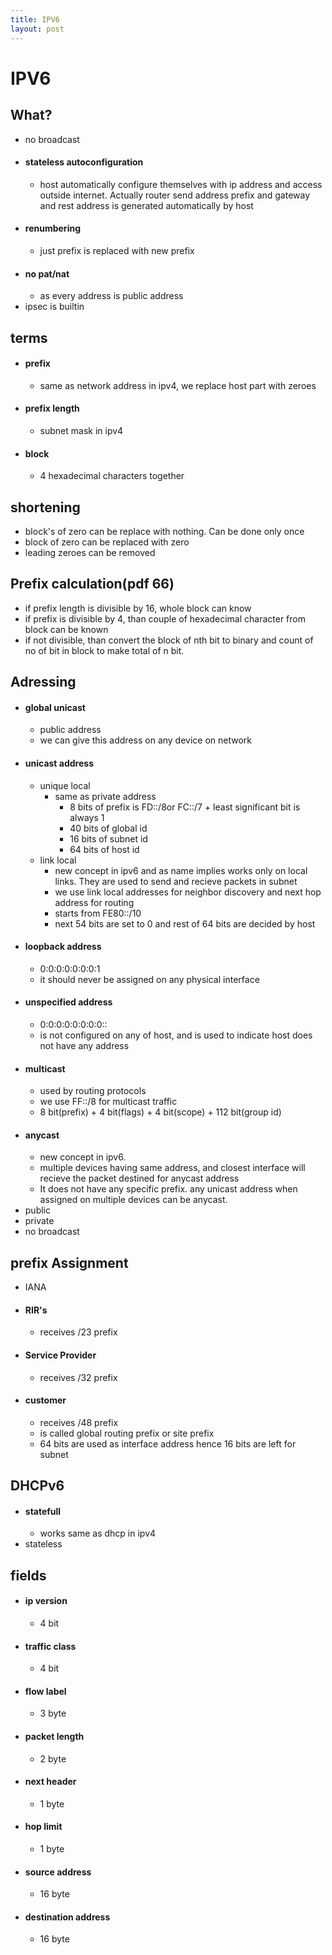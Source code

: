 ```yaml
---
title: IPV6
layout: post
---
```

    
# IPV6

## What? 
* no broadcast 
* #### stateless autoconfiguration 
	* host automatically configure themselves with ip address and access outside internet. Actually router send address prefix and gateway and rest address is generated automatically by host 
* #### renumbering 
	* just prefix is replaced with new prefix 
* #### no pat/nat 
	* as every address is public address 
* ipsec is builtin 

## terms 
* #### prefix 
	* same as network address in ipv4, we replace host part with zeroes 
* #### prefix length 
	* subnet mask in ipv4 
* #### block 
	* 4 hexadecimal characters together 

## shortening 
* block's of zero can be replace with nothing. Can be done only once 
* block of zero can be replaced with zero 
* leading zeroes can be removed 

## Prefix calculation(pdf 66) 
* if prefix length is divisible by 16, whole block can know 
* if prefix is divisible by 4, than couple of hexadecimal character from block can be known 
* if not divisible, than convert the block of nth bit to binary and count of no of bit in block to make total of n bit. 

## Adressing 
* #### global unicast 
	* public address 
	* we can give this address on any device on network 
* #### unicast address 
	* unique local 
		* same as private address 
			* 8 bits of prefix is FD::/8or FC::/7 + least significant bit is always 1 
			* 40 bits of global id 
			* 16 bits of subnet id 
			* 64 bits of host id 
	* link local 
		* new concept in ipv6 and as name implies works only on local links. They are used to send and recieve packets in subnet 
		* we use link local addresses for neighbor discovery and next hop address for routing 
		* starts from FE80::/10 
		* next 54 bits are set to 0 and rest of 64 bits are decided by host 
* #### loopback address 
	* 0:0:0:0:0:0:0:1 
	* it should never be assigned on any physical interface 
* #### unspecified address 
	* 0:0:0:0:0:0:0:0:: 
	* is not configured on any of host, and is used to indicate host does not have any address 
* #### multicast 
	* used by routing protocols 
	* we use FF::/8 for multicast traffic 
	* 8 bit(prefix) + 4 bit(flags) + 4 bit(scope) + 112 bit(group id) 
* #### anycast 
	* new concept in ipv6. 
	* multiple devices having same address, and closest interface will recieve the packet destined for anycast address 
	* It does not have any specific prefix. any unicast address when assigned on multiple devices can be anycast. 
* public 
* private 
* no broadcast 

## prefix Assignment 
* IANA 
* #### RIR's 
	* receives /23 prefix 
* #### Service Provider 
	* receives /32 prefix 
* #### customer 
	* receives /48 prefix 
	* is called global routing prefix or site prefix 
	* 64 bits are used as interface address hence 16 bits are left for subnet 

## DHCPv6 
* #### statefull 
	* works same as dhcp in ipv4 
* stateless 

## fields 
* #### ip version 
	* 4 bit 
* #### traffic class 
	* 4 bit 
* #### flow label 
	* 3 byte 
* #### packet length 
	* 2 byte 
* #### next header 
	* 1 byte 
* #### hop limit 
	* 1 byte 
* #### source address 
	* 16 byte 
* #### destination address 
	* 16 byte 
